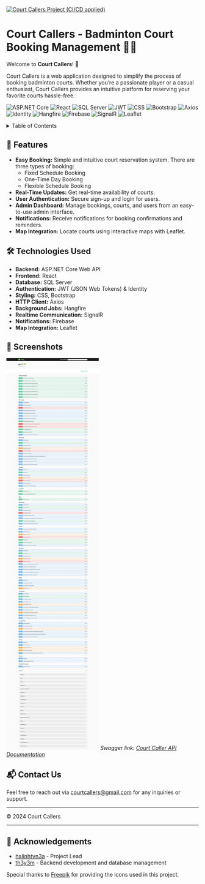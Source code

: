 [![Court Callers Project (CI/CD applied)](https://github.com/halinhtvn3a/SWP391_Project/actions/workflows/ci-script.yml/badge.svg)](https://github.com/halinhtvn3a/SWP391_Project/actions/workflows/ci-script.yml)

# Court Callers - Badminton Court Booking Management 🎾🏸
Welcome to **Court Callers**! 🎉

Court Callers is a web application designed to simplify the process of booking badminton courts. Whether you’re a passionate player or a casual enthusiast, Court Callers provides an intuitive platform for reserving your favorite courts hassle-free.

![ASP.NET Core](https://img.shields.io/badge/ASP.NET_Core-5C2D91?style=for-the-badge&logo=dot-net&logoColor=white)
![React](https://img.shields.io/badge/React-20232A?style=for-the-badge&logo=react&logoColor=61DAFB)
![SQL Server](https://img.shields.io/badge/SQL_Server-CC2927?style=for-the-badge&logo=microsoft-sql-server&logoColor=white)
![JWT](https://img.shields.io/badge/JWT-black?style=for-the-badge&logo=JSON%20web%20tokens)
![CSS](https://img.shields.io/badge/CSS-1572B6?style=for-the-badge&logo=css3&logoColor=white)
![Bootstrap](https://img.shields.io/badge/Bootstrap-563D7C?style=for-the-badge&logo=bootstrap&logoColor=white)
![Axios](https://img.shields.io/badge/Axios-5A29E4?style=for-the-badge&logo=axios&logoColor=white)
![Identity](https://img.shields.io/badge/Identity-0078D4?style=for-the-badge&logo=asp.net&logoColor=white)
![Hangfire](https://img.shields.io/badge/Hangfire-FF5722?style=for-the-badge&logo=hangfire&logoColor=white)
![Firebase](https://img.shields.io/badge/Firebase-FFCA28?style=for-the-badge&logo=firebase&logoColor=black)
![SignalR](https://img.shields.io/badge/SignalR-5C2D91?style=for-the-badge&logo=signalr&logoColor=white)
![Leaflet](https://img.shields.io/badge/Leaflet-199900?style=for-the-badge&logo=leaflet&logoColor=white)

<details>
  <summary>Table of Contents</summary>
  <ol>
    <li><a href="#-features">Features</a></li>
    <li><a href="#-technologies-used">Technologies Used</a></li>
    <li><a href="#-screenshots">Screenshots</a></li>
    <li><a href="#-contact-us">Contact Us</a></li>
    <li><a href="#-acknowledgements">Acknowledgements</a></li>
  </ol>
</details>

## 🚀 Features
- **Easy Booking:** Simple and intuitive court reservation system. There are three types of booking:
  - Fixed Schedule Booking
  - One-Time Day Booking
  - Flexible Schedule Booking
- **Real-Time Updates:** Get real-time availability of courts.
- **User Authentication:** Secure sign-up and login for users.
- **Admin Dashboard:** Manage bookings, courts, and users from an easy-to-use admin interface.
- **Notifications:** Receive notifications for booking confirmations and reminders.
- **Map Integration:** Locate courts using interactive maps with Leaflet.

## 🛠️ Technologies Used
- **Backend:** ASP.NET Core Web API
- **Frontend:** React
- **Database:** SQL Server
- **Authentication:** JWT (JSON Web Tokens) & Identity
- **Styling:** CSS, Bootstrap
- **HTTP Client:** Axios
- **Background Jobs:** Hangfire
- **Realtime Communication:** SignalR
- **Notifications:** Firebase
- **Map Integration:** Leaflet

## 📸 Screenshots
![APIPage](https://github.com/halinhtvn3a/SWP391_Project/blob/main/screenshots/Swagger.jpeg)
*Swagger link: [Court Caller API Documentation](https://courtcaller.azurewebsites.net/swagger/index.html)*

## 📬 Contact Us
Feel free to reach out via [courtcallers@gmail.com](mailto:courtcallers@gmail.com) for any inquiries or support.

---

&#169; 2024 Court Callers

---

## 🌟 Acknowledgements

- [halinhtvn3a](https://github.com/halinhtvn3a) - Project Lead
- [th3y3m](https://github.com/th3y3m) - Backend development and database management

Special thanks to [Freepik](https://www.freepik.com) for providing the icons used in this project.